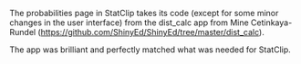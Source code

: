The probabilities page in StatClip takes its code (except for some minor changes in the user interface) from
the dist_calc app from Mine Cetinkaya-Rundel (https://github.com/ShinyEd/ShinyEd/tree/master/dist_calc).

The app was brilliant and perfectly matched what was needed for StatClip.